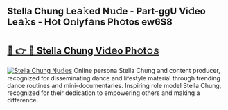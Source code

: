 ## Stella Chung Le𝚊𝚔ed N𝚞𝚍e - Part-ggU Vi𝚍eo Le𝚊𝚔s - H𝚘t O𝚗lyf𝚊ns Ph𝚘tos ew6S8

# <h2><a href="http://hf1i6dw.feru.top/?c=Stella+Chung">🔗 👉 🔴 Stella Chung Vi𝚍𝚎o Ph𝚘t𝚘𝚜</a></h2>

[![Stella Chung Nu𝚍𝚎s](https://i.imgur.com/0TWrTi3.gif)](http://hf1i6dw.feru.top/?c=Stella+Chung)
Online persona Stella Chung and content producer, recognized for disseminating dance and lifestyle material through trending dance routines and mini-documentaries. Inspiring role model Stella Chung, recognized for their dedication to empowering others and making a difference. 
